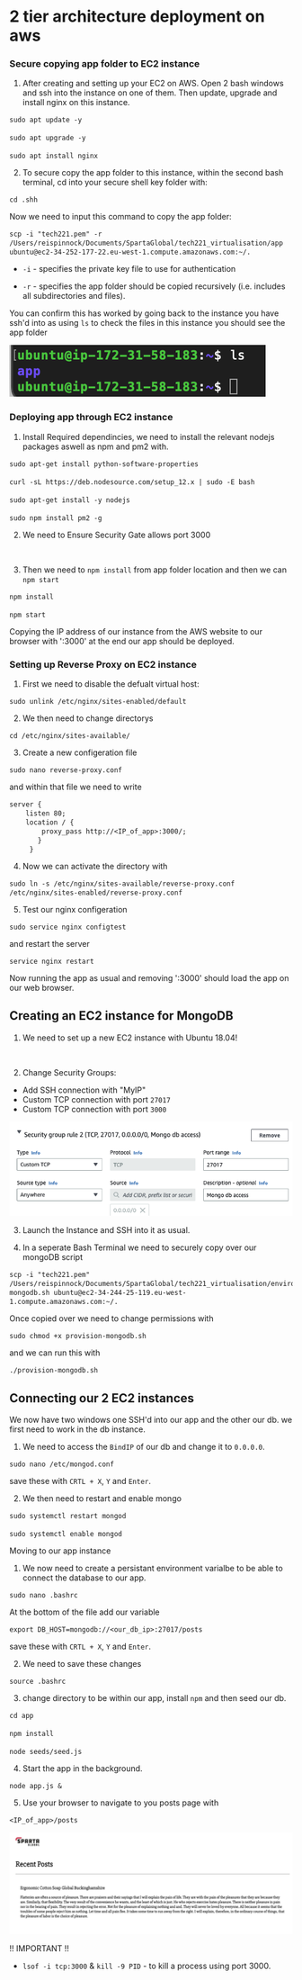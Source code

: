 # 2 tier architecture deployment on aws

### Secure copying app folder to EC2 instance

1. After creating and setting up your EC2 on AWS. Open 2 bash windows and ssh into the instance on one of them. Then update, upgrade and install nginx on this instance.


```
sudo apt update -y

sudo apt upgrade -y

sudo apt install nginx
```

2. To secure copy the app folder to this instance, within the second bash terminal, cd into your secure shell key folder with:

```
cd .shh
```

Now we need to input this command to copy the app folder:

```
scp -i "tech221.pem" -r /Users/reispinnock/Documents/SpartaGlobal/tech221_virtualisation/app ubuntu@ec2-34-252-177-22.eu-west-1.compute.amazonaws.com:~/.
```

- `-i` - specifies the private key file to use for authentication

- `-r` - specifies the app folder should be copied recursively (i.e. includes all subdirectories and files).

You can confirm this has worked by going back to the instance you have ssh'd into as using `ls` to check the files in this instance you should see the app folder 

![](app_image.png)

### Deploying app through EC2 instance

1. Install Required dependincies, we need to install the relevant nodejs packages aswell as npm and pm2 with.

```
sudo apt-get install python-software-properties

curl -sL https://deb.nodesource.com/setup_12.x | sudo -E bash

sudo apt-get install -y nodejs

sudo npm install pm2 -g
```

2. We need to Ensure Security Gate allows port 3000

<br>

3. Then we need to `npm install` from app folder location and then we can `npm start`

```
npm install

npm start
```

Copying the IP address of our instance from the AWS website to our browser with ':3000' at the end our app should be deployed. 

### Setting up Reverse Proxy on EC2 instance

1. First we need to disable the defualt virtual host:

```
sudo unlink /etc/nginx/sites-enabled/default
```

2. We then need to change directorys 

```
cd /etc/nginx/sites-available/
```

3. Create a new configeration file 

```
sudo nano reverse-proxy.conf
```

and within that file we need to write

```
server {
    listen 80;
    location / {
        proxy_pass http://<IP_of_app>:3000/;
       }
     } 
```

4. Now we can activate the directory with

```
sudo ln -s /etc/nginx/sites-available/reverse-proxy.conf /etc/nginx/sites-enabled/reverse-proxy.conf
```

5. Test our nginx configeration 

```
sudo service nginx configtest
```

and restart the server

```
service nginx restart
```

Now running the app as usual and removing ':3000' should load the app on our web browser. 

## Creating an EC2 instance for MongoDB

1. We need to set up a new EC2 instance with Ubuntu 18.04!

<br>

2. Change Security Groups:
 
 - Add SSH connection with "MyIP"
 - Custom TCP connection with port `27017`
 - Custom TCP connection with port `3000`

 ![](TCP1.png)

3. Launch the Instance and SSH into it as usual. 

4. In a seperate Bash Terminal we need to securely copy over our mongoDB script 

```
scp -i "tech221.pem" /Users/reispinnock/Documents/SpartaGlobal/tech221_virtualisation/environment/provision-mongodb.sh ubuntu@ec2-34-244-25-119.eu-west-1.compute.amazonaws.com:~/.
```

Once copied over we need to change permissions with

```
sudo chmod +x provision-mongodb.sh
```

and we can run this with

```
./provision-mongodb.sh
```

## Connecting our 2 EC2 instances 

We now have two windows one SSH'd into our app and the other our db. we first need to work in the db instance. 

1. We need to access the `BindIP` of our db and change it to `0.0.0.0`.

```
sudo nano /etc/mongod.conf
```

save these with `CRTL + X`, `Y` and `Enter`.

2. We then need to restart and enable mongo

```
sudo systemctl restart mongod

sudo systemctl enable mongod
```
Moving to our app instance

1. We now need to create a persistant environment varialbe to be able to connect the database to our app.

```
sudo nano .bashrc
```

At the bottom of the file add our variable 

```
export DB_HOST=mongodb://<our_db_ip>:27017/posts
```

save these with `CRTL + X`, `Y` and `Enter`.

2. We need to save these changes 

```
source .bashrc
```

3. change directory to be within our app, install `npm` and then seed our db.

```
cd app

npm install

node seeds/seed.js
```

4. Start the app in the background. 

```
node app.js &
```

5. Use your browser to navigate to you posts page with  

```
<IP_of_app>/posts 
```

![](posts.png)

!! IMPORTANT !!

- `lsof -i tcp:3000` & `kill -9 PID` - to kill a process using port 3000.

